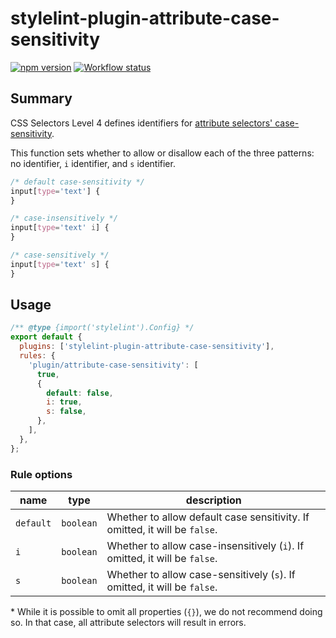 # stylelint-plugin-attribute-case-sensitivity

[![npm version](https://badge.fury.io/js/stylelint-plugin-attribute-case-sensitivity.svg)](https://www.npmjs.com/package/stylelint-plugin-attribute-case-sensitivity)
[![Workflow status](https://github.com/SaekiTominaga/stylelint-plugin/actions/workflows/package-attribute-case-sensitivity.yml/badge.svg)](https://github.com/SaekiTominaga/stylelint-plugin/actions/workflows/package-attribute-case-sensitivity.yml)

## Summary

CSS Selectors Level 4 defines identifiers for [attribute selectors' case-sensitivity](https://www.w3.org/TR/selectors-4/#attribute-case).

This function sets whether to allow or disallow each of the three patterns: no identifier, `i` identifier, and `s` identifier.

```css
/* default case-sensitivity */
input[type='text'] {
}

/* case-insensitively */
input[type='text' i] {
}

/* case-sensitively */
input[type='text' s] {
}
```

## Usage

```javascript
/** @type {import('stylelint').Config} */
export default {
  plugins: ['stylelint-plugin-attribute-case-sensitivity'],
  rules: {
    'plugin/attribute-case-sensitivity': [
      true,
      {
        default: false,
        i: true,
        s: false,
      },
    ],
  },
};
```

### Rule options

| name      | type      | description                                                                |
| --------- | --------- | -------------------------------------------------------------------------- |
| `default` | `boolean` | Whether to allow default case sensitivity. If omitted, it will be `false`. |
| `i`       | `boolean` | Whether to allow case-insensitively (`i`). If omitted, it will be `false`. |
| `s`       | `boolean` | Whether to allow case-sensitively (`s`). If omitted, it will be `false`.   |

\* While it is possible to omit all properties (`{}`), we do not recommend doing so. In that case, all attribute selectors will result in errors.
